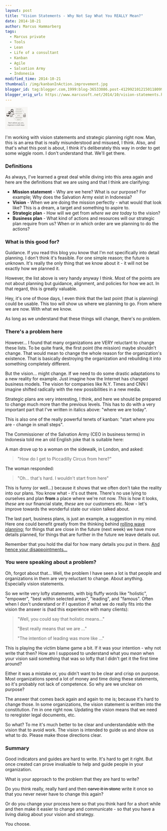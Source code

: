 ```yaml
---
layout: post
title: "Vision Statements - Why Not Say What You REALLY Mean?"
date: 2014-10-21
author: Marcus Hammarberg
tags:
  - Marcus private
  - Tools
  - Lean
  - Life of a consultant
  - Kanban
  - Agile
  - Salvation Army
  - Indonesia
modified_time: 2014-10-21
thumbnail: /img/kanbanInAction.improvement.jpg
blogger_id: tag:blogger.com,1999:blog-36533086.post-4129921012150118099
blogger_orig_url: https://www.marcusoft.net/2014/10/vision-statements.html
---
```


![Kanban In Action](/img/kanbanInAction.improvement.jpg)

I'm working with vision statements and strategic planning right now. Man, this is an area that is really misunderstood and misused, I think. Also, and that's what this post is about, I think it's deliberately this way in order to get some wiggle room. I don't understand that. We'll get there.

### Definitions

As always, I've learned a great deal while diving into this area again and here are the definitions that we are using and that I think are clarifying:

- **Mission statement** - Why are we here? What is our purpose? For example; Why does the Salvation Army exist in Indonesia?
- **Vision** - When we are doing the mission perfectly - what would that look like? This is a dream, a target and something to aspire to.
- **Strategic plan** - How will we get from *where we are today* to the vision?
- **Business plan** - What kind of actions and resources will our strategic plan require from us? When or in which order are we planning to do the actions?

### What is this good for?

Guidance. If you read this blog you know that I'm not specifically into detail planning. I don't think it's feasible. For one simple reason; the future is unknown. It's really the only thing that we know about it - it will not be exactly how we planned it.

However, the list above is very handy anyway I think. Most of the points are not about planning but guidance, alignment, and policies for how we act. In that regard, this is greatly valuable.

Hey, it's one of those days, I even think that the last point (that is planning) could be usable. This too will show us where we planning to go. From where we are now. With what we know.

As long as we understand that these things will change, there's no problem.

### There's a problem here

However... I found that many organizations are VERY reluctant to change these lists. To be quite frank, the first point (the mission) maybe shouldn't change. That would mean to change the whole reason for the organization's existence. That is basically destroying the organization and rebuilding it into something completely different.

But the vision... might change. If we need to do some drastic adaptations to a new reality for example. Just imagine how the Internet has changed business models. The vision for companies like N.Y. Times and CNN I imagine shifted radically with the new possibilities in a new media.

Strategic plans are very interesting, I think, and here we should be prepared to change much more than the previous levels. This has to do with a very important part that I've written in italics above: "where we are today".

This is also one of the really powerful tenets of kanban: "start where you are - change in small steps".

The Commissioner of the Salvation Army (CEO in business terms) in Indonesia told me an old English joke that is suitable here:

A man drove up to a woman on the sidewalk, in London, and asked:

> "How do I get to Piccadilly Circus from here?"

The woman responded:

> "Oh... that's hard. I wouldn't start from here"

This is funny (or well...) because it shows that we often don't take the reality into our plans. You know what - it's out there. There's no use lying to ourselves and plan **from** a place where we're not now. *This* is how it looks, *these* are our financial state, *these* are our customers etc. Now - let's improve towards the wonderful state our vision talked about.

The last part, business plans, is just an example, a suggestion in my mind. Here one could benefit greatly from the thinking behind [rolling wave planning](http://leansoftwareengineering.com/2007/11/14/planning-a-month-or-less-ahead-is-not-enough/); for things that are close in the future (next week) we have more details planned, for things that are further in the future we leave details out.

Remember that you hold the dial for how many details you put in there. [And hence your disappointments...](https://www.marcusoft.net/2014/06/controlling-disappointment-dial.html)

### You were speaking about a problem?

Oh, forgot about that... Well, the problem I have seen a lot is that people and organizations in them are very reluctant to change. About anything. Especially vision statements.

So we write very lofty statements, with big fluffy words like "holistic", "empower", "best within selected areas", "leading", and "famous". Often when I don't understand or if I question if what we do really fits into the vision the answer is (had this experience with many clients):

> "Well, you could say that holistic means..."
>
> "Best really means that we are ..."
>
> "The intention of leading was more like ..."

This is playing the victim blame game a bit. If it was your intention - why not write that then? How am I supposed to understand what you *mean* when your vision said something that was so lofty that I didn't get it the first time around?

Either it was a mistake or, you didn't want to be clear and crisp on purpose. Most organizations spend a lot of money and time doing these statements, so it's probably not lack of competence. So why are we unclear on purpose?

The answer that comes back again and again to me is; because it's hard to change those. In some organizations, the vision statement is written into the constitution. I'm in one right now. Updating the vision means that we need to reregister legal documents, etc.

So what? To me it's much better to be clear and understandable with the vision that to avoid work. The vision is intended to guide us and show us what to do. Please make those directions clear.

### Summary

Good indicators and guides are hard to write. It's hard to get it right. But once created can prove invaluable to help and guide people in your organization.

What is your approach to the problem that they are hard to write?

Do you think really, really hard and then ~~carve it in stone~~ write it once so that you never never have to change this again?

Or do you change your process here so that you think hard for a short while and then make it easier to change and communicate - so that you have a living dialog about your vision and strategy.

You choose.
